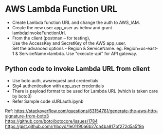 # AWS Lambda Function URL

* Create Lambda function URL and change the auth to AWS_IAM.  
* Create the new user app_user as below and grant lambda:InvokeFunctionUrl.  
* From the client (postman – for testing),   
    Use the AccessKey and SecretKey of the AWS app_user.   
    Set the advanced options - Region & ServiceName. eg. Region=us-east-1 & ServiceName=lambda.  Use "execute-api" for API gateway.  
    

## Python code to invoke Lambda URL from client

* Use boto auth, awsrequest and credentials
* Sig4 authentication with app_user credentials
* There is payload format to be used for Lambda URL (which is taken care by boto3)
* Refer Sample code xURLauth.ipynb  

Ref:
https://stackoverflow.com/questions/63154781/generate-the-aws-http-signature-from-boto3  
https://github.com/boto/botocore/issues/1784  
https://gist.github.com/rhboyd/1e01190a6b27ca4ba817bf272d5a5f9a  
